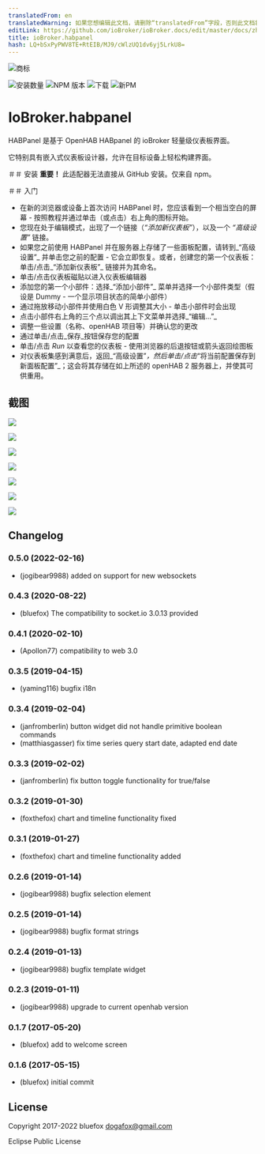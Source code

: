 ```yaml
---
translatedFrom: en
translatedWarning: 如果您想编辑此文档，请删除“translatedFrom”字段，否则此文档将再次自动翻译
editLink: https://github.com/ioBroker/ioBroker.docs/edit/master/docs/zh-cn/adapterref/iobroker.habpanel/README.md
title: ioBroker.habpanel
hash: LQ+bSxPyPWV8TE+RtEIB/MJ9/cWlzUQ1dv6yj5LrkU8=
---
```

![商标](../../../en/adapterref/iobroker.habpanel/admin/habpanel.png)

![安装数量](http://iobroker.live/badges/habpanel-stable.svg)
![NPM 版本](http://img.shields.io/npm/v/iobroker.habpanel.svg)
![下载](https://img.shields.io/npm/dm/iobroker.habpanel.svg)
![新PM](https://nodei.co/npm/iobroker.habpanel.png?downloads=true)

# IoBroker.habpanel
HABPanel 是基于 OpenHAB HABpanel 的 ioBroker 轻量级仪表板界面。

它特别具有嵌入式仪表板设计器，允许在目标设备上轻松构建界面。

＃＃ 安装
**重要！** 此适配器无法直接从 GitHub 安装。仅来自 npm。

＃＃ 入门
- 在新的浏览器或设备上首次访问 HABPanel 时，您应该看到一个相当空白的屏幕 - 按照教程并通过单击（或点击）右上角的图标开始。
- 您现在处于编辑模式，出现了一个链接（_“添加新仪表板”_），以及一个 _“高级设置”_ 链接。
- 如果您之前使用 HABPanel 并在服务器上存储了一些面板配置，请转到_“高级设置”_ 并单击您之前的配置 - 它会立即恢复。或者，创建您的第一个仪表板：单击/点击_“添加新仪表板”_ 链接并为其命名。
- 单击/点击仪表板磁贴以进入仪表板编辑器
- 添加您的第一个小部件：选择_“添加小部件”_ 菜单并选择一个小部件类型（假设是 Dummy - 一个显示项目状态的简单小部件）
- 通过拖放移动小部件并使用白色 V 形调整其大小 - 单击小部件时会出现
- 点击小部件右上角的三个点以调出其上下文菜单并选择_“编辑...”_
- 调整一些设置（名称、openHAB 项目等）并确认您的更改
- 通过单击/点击_保存_按钮保存您的配置
- 单击/点击 _Run_ 以查看您的仪表板 - 使用浏览器的后退按钮或箭头返回绘图板
- 对仪表板集感到满意后，返回_“高级设置”_，然后单击/点击_“将当前配置保存到新面板配置”_；这会将其存储在如上所述的 openHAB 2 服务器上，并使其可供重用。

## 截图
![](../../../en/adapterref/iobroker.habpanel/doc/images/habpanel_screenshot0.png)

![](../../../en/adapterref/iobroker.habpanel/doc/images/habpanel_screenshot1.png)

![](../../../en/adapterref/iobroker.habpanel/doc/images/habpanel_screenshot2.png)

![](../../../en/adapterref/iobroker.habpanel/doc/images/habpanel_screenshot3.png)

![](../../../en/adapterref/iobroker.habpanel/doc/images/habpanel_screenshot4.png)

![](../../../en/adapterref/iobroker.habpanel/doc/images/habpanel_screenshot5.png)

![](../../../en/adapterref/iobroker.habpanel/doc/images/habpanel_screenshot6.png)

<!-- 下一个版本的占位符（在行首）：

### __工作进行中__ -->

## Changelog
### 0.5.0 (2022-02-16)
* (jogibear9988) added on support for new websockets

### 0.4.3 (2020-08-22)
* (bluefox) The compatibility to socket.io 3.0.13 provided

### 0.4.1 (2020-02-10)
* (Apollon77) compatibility to web 3.0

### 0.3.5 (2019-04-15)
* (yaming116) bugfix i18n

### 0.3.4 (2019-02-04)
* (janfromberlin) button widget did not handle primitive boolean commands
* (matthiasgasser) fix time series query start date, adapted end date

### 0.3.3 (2019-02-02)
* (janfromberlin) fix button toggle functionality for true/false

### 0.3.2 (2019-01-30)
* (foxthefox) chart and timeline functionality fixed

### 0.3.1 (2019-01-27)
* (foxthefox) chart and timeline functionality added

### 0.2.6 (2019-01-14)
* (jogibear9988) bugfix selection element

### 0.2.5 (2019-01-14)
* (jogibear9988) bugfix format strings

### 0.2.4 (2019-01-13)
* (jogibear9988) bugfix template widget

### 0.2.3 (2019-01-11)
* (jogibear9988) upgrade to current openhab version

### 0.1.7 (2017-05-20)
* (bluefox) add to welcome screen

### 0.1.6 (2017-05-15)
* (bluefox) initial commit

## License
Copyright 2017-2022 bluefox <dogafox@gmail.com>

Eclipse Public License